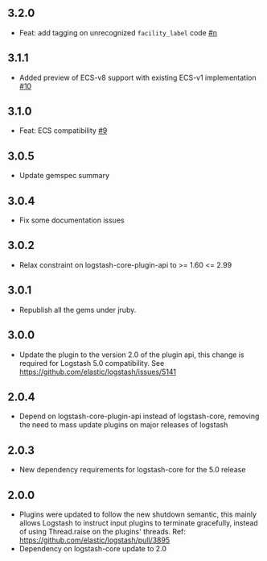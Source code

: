 ## 3.2.0
  - Feat: add tagging on unrecognized `facility_label` code [#n](https://github.com/logstash-plugins/logstash-filter-syslog_pri/pull/n)

## 3.1.1
  - Added preview of ECS-v8 support with existing ECS-v1 implementation [#10](https://github.com/logstash-plugins/logstash-filter-syslog_pri/pull/10)

## 3.1.0
  - Feat: ECS compatibility [#9](https://github.com/logstash-plugins/logstash-filter-syslog_pri/pull/9) 

## 3.0.5
  - Update gemspec summary

## 3.0.4
  - Fix some documentation issues

## 3.0.2
  - Relax constraint on logstash-core-plugin-api to >= 1.60 <= 2.99

## 3.0.1
  - Republish all the gems under jruby.

## 3.0.0
  - Update the plugin to the version 2.0 of the plugin api, this change is required for Logstash 5.0 compatibility. See https://github.com/elastic/logstash/issues/5141

## 2.0.4
  - Depend on logstash-core-plugin-api instead of logstash-core, removing the need to mass update plugins on major releases of logstash

## 2.0.3
  - New dependency requirements for logstash-core for the 5.0 release

## 2.0.0
 - Plugins were updated to follow the new shutdown semantic, this mainly allows Logstash to instruct input plugins to terminate gracefully, 
   instead of using Thread.raise on the plugins' threads. Ref: https://github.com/elastic/logstash/pull/3895
 - Dependency on logstash-core update to 2.0
